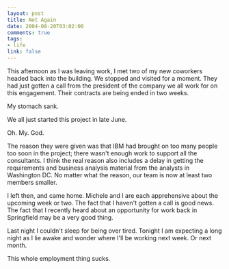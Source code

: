 ```yaml
--- 
layout: post
title: Not Again
date: 2004-08-20T03:02:00
comments: true
tags:
- life
link: false
---
```

This afternoon as I was leaving work, I met two of my new coworkers headed back into the building. We stopped and visited for a moment. They had just gotten a call from the president of the company we all work for on this engagement. Their contracts are being ended in two weeks.

My stomach sank.

We all just started this project in late June.

Oh. My. God.

The reason they were given was that IBM had brought on too many people too soon in the project; there wasn't enough work to support all the consultants. I think the real reason also includes a delay in getting the requirements and business analysis material from the analysts in Washington DC. No matter what the reason, our team is now at least two members smaller.

I left then, and came home. Michele and I are each apprehensive about the upcoming week or two. The fact that I haven't gotten a call is good news. The fact that I recently heard about an opportunity for work back in Springfield may be a very good thing.

Last night I couldn't sleep for being over tired. Tonight I am expecting a long night as I lie awake and wonder where I'll be working next week. Or next month.

This whole employment thing sucks.
